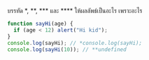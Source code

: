 บรรทัด \*, \*\*, \*\*\* และ \*\*\*\* ให้ผลลัพธ์เป็นอะไร เพราะอะไร

```js
function sayHi(age) {
  if (age < 12) alert("Hi kid");
}
console.log(sayHi); // *console.log(sayHi);
console.log(sayHi(10)); // **undefined
```

<!-- ```js
function sayHi(name) {
  if (name) {
    alert("Hi " + name);
    return;
  } else {
    return "Who are you";
  }
}
console.log(sayHi("John")); // ***Hi John
console.log(sayHi()); // ****Who are you
``` -->
